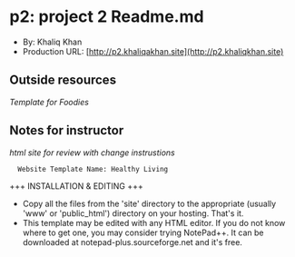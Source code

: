 # p2: project 2 Readme.md

- By: Khaliq Khan
- Production URL: [http://p2.khaliqakhan.site](http://p2.khaliqkhan.site)

## Outside resources

*Template for Foodies*

## Notes for instructor

*html site for review with change instrustions*



	  Website Template Name: Healthy Living

   +++ INSTALLATION & EDITING +++

   - Copy all the files from the 'site' directory to the appropriate (usually 'www' or 'public_html') directory on your hosting. That's it.
   - This template may be edited with any HTML editor. If you do not know where to get one, you may consider trying NotePad++. It can be downloaded at notepad-plus.sourceforge.net and it's free.


